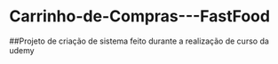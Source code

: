 # Carrinho-de-Compras---FastFood
##Projeto de criação de sistema feito durante a realização de curso da udemy